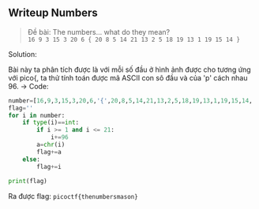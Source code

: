 ## Writeup Numbers

> Đề bài: The numbers... what do they mean?
`16 9 3 15 3 20 6 { 20 8 5 14 21 13 2 5 18 19 13 1 19 15 14 }`

Solution:

Bài này ta phân tích được là với mỗi số đầu ở hình ảnh được cho tương ứng với pico{, ta thử tính toán được mã ASCII con sô đầu và của 'p' cách nhau 96.
-> 
Code:
```python
number=[16,9,3,15,3,20,6,'{',20,8,5,14,21,13,2,5,18,19,13,1,19,15,14, '}']
flag=''
for i in number:
    if type(i)==int:
        if i >= 1 and i <= 21:
            i+=96
        a=chr(i)
        flag+=a
    else:
        flag+=i
    
print(flag)

```

Ra được flag:
`picoctf{thenumbersmason}`